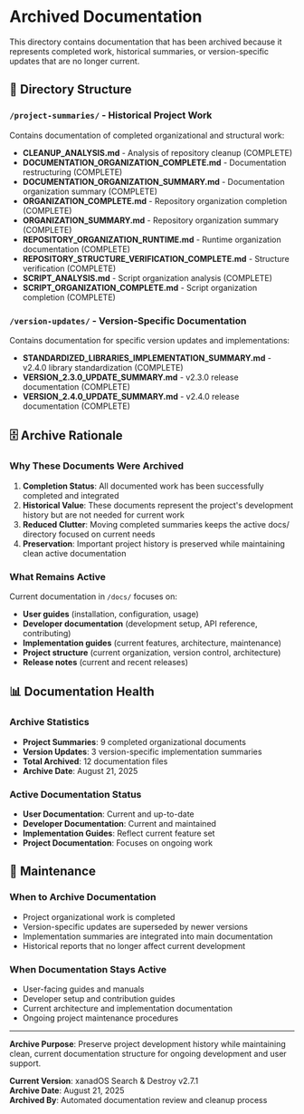 # Archived Documentation

This directory contains documentation that has been archived because it represents completed work, historical summaries, or version-specific updates that are no longer current.

## 📁 Directory Structure

### `/project-summaries/` - Historical Project Work
Contains documentation of completed organizational and structural work:

- **CLEANUP_ANALYSIS.md** - Analysis of repository cleanup (COMPLETE)
- **DOCUMENTATION_ORGANIZATION_COMPLETE.md** - Documentation restructuring (COMPLETE)  
- **DOCUMENTATION_ORGANIZATION_SUMMARY.md** - Documentation organization summary (COMPLETE)
- **ORGANIZATION_COMPLETE.md** - Repository organization completion (COMPLETE)
- **ORGANIZATION_SUMMARY.md** - Repository organization summary (COMPLETE)
- **REPOSITORY_ORGANIZATION_RUNTIME.md** - Runtime organization documentation (COMPLETE)
- **REPOSITORY_STRUCTURE_VERIFICATION_COMPLETE.md** - Structure verification (COMPLETE)
- **SCRIPT_ANALYSIS.md** - Script organization analysis (COMPLETE)
- **SCRIPT_ORGANIZATION_COMPLETE.md** - Script organization completion (COMPLETE)

### `/version-updates/` - Version-Specific Documentation
Contains documentation for specific version updates and implementations:

- **STANDARDIZED_LIBRARIES_IMPLEMENTATION_SUMMARY.md** - v2.4.0 library standardization (COMPLETE)
- **VERSION_2.3.0_UPDATE_SUMMARY.md** - v2.3.0 release documentation (COMPLETE)
- **VERSION_2.4.0_UPDATE_SUMMARY.md** - v2.4.0 release documentation (COMPLETE)

## 🗄️ Archive Rationale

### Why These Documents Were Archived

1. **Completion Status**: All documented work has been successfully completed and integrated
2. **Historical Value**: These documents represent the project's development history but are not needed for current work
3. **Reduced Clutter**: Moving completed summaries keeps the active docs/ directory focused on current needs
4. **Preservation**: Important project history is preserved while maintaining clean active documentation

### What Remains Active

Current documentation in `/docs/` focuses on:
- **User guides** (installation, configuration, usage)
- **Developer documentation** (development setup, API reference, contributing)
- **Implementation guides** (current features, architecture, maintenance)
- **Project structure** (current organization, version control, architecture)
- **Release notes** (current and recent releases)

## 📊 Documentation Health

### Archive Statistics
- **Project Summaries**: 9 completed organizational documents
- **Version Updates**: 3 version-specific implementation summaries
- **Total Archived**: 12 documentation files
- **Archive Date**: August 21, 2025

### Active Documentation Status
- **User Documentation**: Current and up-to-date
- **Developer Documentation**: Current and maintained
- **Implementation Guides**: Reflect current feature set
- **Project Documentation**: Focuses on ongoing work

## 🔄 Maintenance

### When to Archive Documentation
- Project organizational work is completed
- Version-specific updates are superseded by newer versions
- Implementation summaries are integrated into main documentation
- Historical reports that no longer affect current development

### When Documentation Stays Active
- User-facing guides and manuals
- Developer setup and contribution guides
- Current architecture and implementation documentation
- Ongoing project maintenance procedures

---

**Archive Purpose**: Preserve project development history while maintaining clean, current documentation structure for ongoing development and user support.

**Current Version**: xanadOS Search & Destroy v2.7.1  
**Archive Date**: August 21, 2025  
**Archived By**: Automated documentation review and cleanup process
